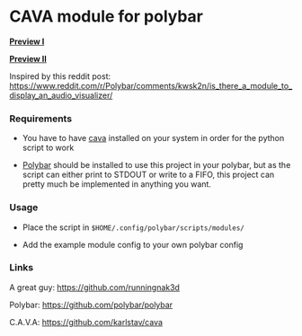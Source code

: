 # CAVA module for polybar

[**Preview I**](https://short.sgruber.at/polybar_cava)

[**Preview II**](https://short.sgruber.at/polybar_cava_two)

Inspired by this reddit post:
https://www.reddit.com/r/Polybar/comments/kwsk2n/is_there_a_module_to_display_an_audio_visualizer/

### Requirements

- You have to have [cava](https://github.com/karlstav/cava) installed on your system in order for the python script to work

- [Polybar](https://github.com/polybar/polybar) should be installed to use this project in your polybar, but as the script can either print to STDOUT or write to a FIFO, this project can pretty much be implemented in anything you want.

### Usage

- Place the script in `$HOME/.config/polybar/scripts/modules/`

- Add 
the example module config to your own polybar config

### Links

A great guy:
https://github.com/runningnak3d

Polybar:
https://github.com/polybar/polybar

C.A.V.A:
https://github.com/karlstav/cava


